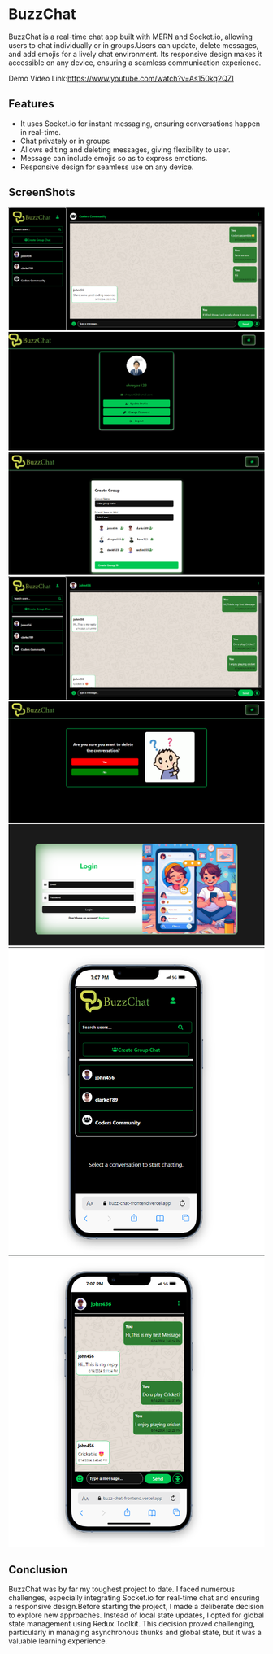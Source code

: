 
# BuzzChat

BuzzChat is a real-time chat app built with MERN and Socket.io, allowing users to chat individually or in groups.Users can update, delete messages, and add emojis for a lively chat environment. Its responsive design makes it accessible on any device, ensuring a seamless communication experience. 

Demo Video Link:https://www.youtube.com/watch?v=As150kq2QZI

## Features

- It uses Socket.io for instant messaging, ensuring conversations happen in real-time.
- Chat privately or in groups
- Allows editing and deleting messages, giving flexibility to user.
- Message can include emojis so as to express emotions.
- Responsive design for seamless use on any device.


## ScreenShots


![Image-1](Images/home.png)
![Image-2](Images/my-profile.png)
![Image-3](Images/create-group.png)
![Image-4](Images/home-2.png)
![Image-5](Images/delete-conversation.png)
![Image-6](Images/login.png)
![Image-7](Images/mbl-view.png)
![Image-8](Images/mbl-chat.png)

## Conclusion

BuzzChat was by far my toughest project to date. I faced numerous challenges, especially integrating Socket.io for real-time chat and ensuring a responsive design.Before starting the project, I made a deliberate decision to explore new approaches. Instead of local state updates, I opted for global state management using Redux Toolkit. This decision proved challenging, particularly in managing asynchronous thunks and global state, but it was a valuable learning experience.

